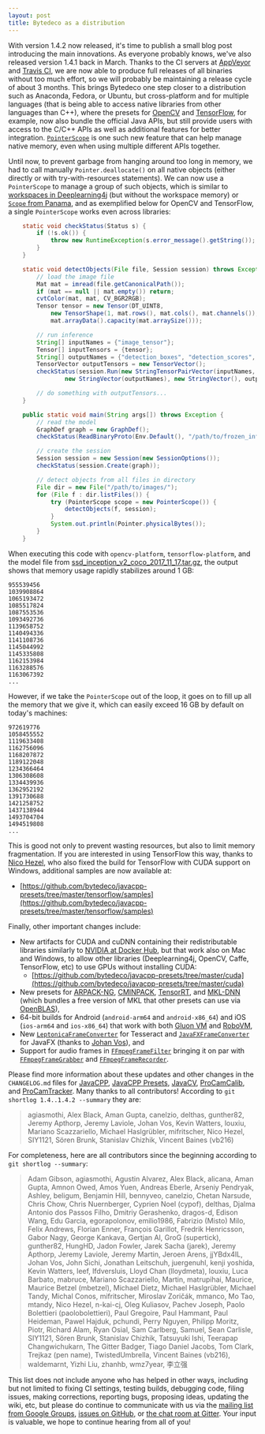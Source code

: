 ```yaml
---
layout: post
title: Bytedeco as a distribution
---
```


With version 1.4.2 now released, it's time to publish a small blog post introducing the main innovations. As everyone probably knows, we've also released version 1.4.1 back in March. Thanks to the CI servers at [AppVeyor](https://www.appveyor.com/) and [Travis CI](https://www.travis-ci.org/), we are now able to produce full releases of all binaries without too much effort, so we will probably be maintaining a release cycle of about 3 months. This brings Bytedeco one step closer to a distribution such as Anaconda, Fedora, or Ubuntu, but cross-platform and for multiple languages (that is being able to access native libraries from other languages than C++), where the presets for [OpenCV](https://opencv.org/) and [TensorFlow](https://www.tensorflow.org/), for example, now also bundle the official Java APIs, but still provide users with access to the C/C++ APIs as well as additional features for better integration. [`PointerScope`](http://bytedeco.org/javacpp/apidocs/org/bytedeco/javacpp/PointerScope.html) is one such new feature that can help manage native memory, even when using multiple different APIs together.

Until now, to prevent garbage from hanging around too long in memory, we had to call manually `Pointer.deallocate()` on all native objects (either directly or with try-with-resources statements). We can now use a `PointerScope` to manage a group of such objects, which is similar to [workspaces in Deeplearning4j](https://deeplearning4j.org/workspaces) (but without the workspace memory) or [`Scope` from Panama](http://cr.openjdk.java.net/~jrose/panama/panama-status-2015-1216.pdf), and as exemplified below for OpenCV and TensorFlow, a single `PointerScope` works even across libraries:

```java
    static void checkStatus(Status s) {
        if (!s.ok()) {
            throw new RuntimeException(s.error_message().getString());
        }
    }

    static void detectObjects(File file, Session session) throws Exception {
        // load the image file
        Mat mat = imread(file.getCanonicalPath());
        if (mat == null || mat.empty()) return;
        cvtColor(mat, mat, CV_BGR2RGB);
        Tensor tensor = new Tensor(DT_UINT8,
            new TensorShape(1, mat.rows(), mat.cols(), mat.channels()),
            mat.arrayData().capacity(mat.arraySize()));

        // run inference
        String[] inputNames = {"image_tensor"};
        Tensor[] inputTensors = {tensor};
        String[] outputNames = {"detection_boxes", "detection_scores", "detection_classes", "num_detections"};
        TensorVector outputTensors = new TensorVector();
        checkStatus(session.Run(new StringTensorPairVector(inputNames, inputTensors),
                new StringVector(outputNames), new StringVector(), outputTensors));

        // do something with outputTensors...
    }

    public static void main(String args[]) throws Exception {
        // read the model
        GraphDef graph = new GraphDef();
        checkStatus(ReadBinaryProto(Env.Default(), "/path/to/frozen_inference_graph.pb", graph));

        // create the session
        Session session = new Session(new SessionOptions());
        checkStatus(session.Create(graph));

        // detect objects from all files in directory
        File dir = new File("/path/to/images/");
        for (File f : dir.listFiles()) {
            try (PointerScope scope = new PointerScope()) {
                detectObjects(f, session);
            }
            System.out.println(Pointer.physicalBytes());
        }
    }
```

When executing this code with `opencv-platform`, `tensorflow-platform`, and the model file from [ssd_inception_v2_coco_2017_11_17.tar.gz](http://download.tensorflow.org/models/object_detection/ssd_inception_v2_coco_2017_11_17.tar.gz), the output shows that memory usage rapidly stabilizes around 1 GB:
```
955539456
1039908864
1065193472
1085517824
1087553536
1093492736
1139658752
1140494336
1141108736
1145044992
1145335808
1162153984
1163288576
1163067392
...
```

However, if we take the `PointerScope` out of the loop, it goes on to fill up all the memory that we give it, which can easily exceed 16 GB by default on today's machines:
```
972619776
1058455552
1119633408
1162756096
1168207872
1189122048
1234366464
1306308608
1334439936
1362952192
1391730688
1421258752
1437138944
1493704704
1494519808
...
```

This is good not only to prevent wasting resources, but also to limit memory fragmentation. If you are interested in using TensorFlow this way, thanks to [Nico Hezel](https://github.com/neiko2002), who also fixed the build for TensorFlow with CUDA support on Windows, additional samples are now available at:

 * [https://github.com/bytedeco/javacpp-presets/tree/master/tensorflow/samples](https://github.com/bytedeco/javacpp-presets/tree/master/tensorflow/samples)

Finally, other important changes include:

 * New artifacts for CUDA and cuDNN containing their redistributable libraries similarly to [NVIDIA at Docker Hub](https://hub.docker.com/r/nvidia/cuda/), but that work also on Mac and Windows, to allow other libraries (Deeplearning4j, OpenCV, Caffe, TensorFlow, etc) to use GPUs without installing CUDA:
   * [https://github.com/bytedeco/javacpp-presets/tree/master/cuda](https://github.com/bytedeco/javacpp-presets/tree/master/cuda)
 * New presets for [ARPACK-NG](https://github.com/bytedeco/javacpp-presets/tree/master/arpack-ng), [CMINPACK](https://github.com/bytedeco/javacpp-presets/tree/master/cminpack), [TensorRT](https://github.com/bytedeco/javacpp-presets/tree/master/tensorrt), and [MKL-DNN](https://github.com/bytedeco/javacpp-presets/tree/master/mkl-dnn) (which bundles a free version of MKL that other presets can use via [OpenBLAS](https://github.com/bytedeco/javacpp-presets/tree/master/openblas)),
 * 64-bit builds for Android (`android-arm64` and `android-x86_64`) and iOS (`ios-arm64` and `ios-x86_64`) that work with both [Gluon VM](https://gluonhq.com/products/mobile/vm/) and [RoboVM](http://robovm.mobidevelop.com/),
 * New [`LeptonicaFrameConverter`](http://bytedeco.org/javacv/apidocs/org/bytedeco/javacv/LeptonicaFrameConverter.html) for Tesseract and [`JavaFXFrameConverter`](http://bytedeco.org/javacv/apidocs/org/bytedeco/javacv/JavaFXFrameConverter.html) for JavaFX (thanks to [Johan Vos](https://github.com/johanvos)), and
 * Support for audio frames in [`FFmpegFrameFilter`](http://bytedeco.org/javacv/apidocs/org/bytedeco/javacv/FFmpegFrameFilter.html) bringing it on par with [`FFmpegFrameGrabber`](http://bytedeco.org/javacv/apidocs/org/bytedeco/javacv/FFmpegFrameGrabber.html) and [`FFmpegFrameRecorder`](http://bytedeco.org/javacv/apidocs/org/bytedeco/javacv/FFmpegFrameRecorder.html).

Please find more information about these updates and other changes in the `CHANGELOG.md` files for [JavaCPP](https://github.com/bytedeco/javacpp), [JavaCPP Presets](https://github.com/bytedeco/javacpp-presets), [JavaCV](https://github.com/bytedeco/javacv), [ProCamCalib](https://github.com/bytedeco/procamcalib), and [ProCamTracker](https://github.com/bytedeco/procamtracker). Many thanks to all contributors! According to `git shortlog 1.4..1.4.2 --summary` they are:

> agiasmothi, Alex Black, Aman Gupta, canelzio, delthas, gunther82, Jeremy Apthorp, Jeremy Laviole, Johan Vos, Kevin Watters, louxiu, Mariano Scazzariello, Michael Haslgrübler, mifritscher, Nico Hezel, SIY1121, Sören Brunk, Stanislav Chizhik, Vincent Baines (vb216)

For completeness, here are all contributors since the beginning according to `git shortlog --summary`:

> Adam Gibson, agiasmothi, Agustin Alvarez, Alex Black, alicana, Aman Gupta, Amnon Owed, Amos Yuen, Andreas Eberle, Arseniy Pendryak, Ashley, beligum, Benjamin Hill, bennyveo, canelzio, Chetan Narsude, Chris Chow, Chris Nuernberger, Cyprien Noel (cypof), delthas, Djalma Antonio dos Passos Filho, Dmitriy Gerashenko, dragos-d, Edison Wang, Edu Garcia, egorapolonov, emilio1986, Fabrizio (Misto) Milo, Felix Andrews, Florian Enner, François Garillot, Fredrik Henricsson, Gabor Nagy, George Kankava, Gertjan Al, GroG (supertick), gunther82, HungHD, Jadon Fowler, Jarek Sacha (jarek), Jeremy Apthorp, Jeremy Laviole, Jeremy Martin, Jeroen Arens, jjYBdx4IL, Johan Vos, John Sichi, Jonathan Leitschuh, juergenuhl, kenji yoshida, Kevin Watters, leef, lfdversluis, Lloyd Chan (lloydmeta), louxiu, Luca Barbato, mabruce, Mariano Scazzariello, Martin, matrupihai, Maurice, Maurice Betzel (mbetzel), Michael Dietz, Michael Haslgrübler, Michael Tandy, Michal Conos, mifritscher, Miroslav Zoričák, mmanco, Mo Tao, mtandy, Nico Hezel, n-kai-cj, Oleg Kuliasov, Pachev Joseph, Paolo Bolettieri (paolobolettieri), Paul Gregoire, Paul Hammant, Paul Heideman, Pawel Hajduk, pchundi, Perry Nguyen, Philipp Moritz, Piotr, Richard Alam, Ryan Osial, Sam Carlberg, Samuel, Sean Carlisle, SIY1121, Sören Brunk, Stanislav Chizhik, Tatsuyuki Ishi, Teerapap Changwichukarn, The Gitter Badger, Tiago Daniel Jacobs, Tom Clark, Trejkaz (pen name), TwistedUmbrella, Vincent Baines (vb216), waldemarnt, Yizhi Liu, zhanhb, wmz7year, 李立强

This list does not include anyone who has helped in other ways, including but not limited to fixing CI settings, testing builds, debugging code, filing issues, making corrections, reporting bugs, proposing ideas, updating the wiki, etc, but please do continue to communicate with us via the [mailing list from Google Groups](http://groups.google.com/group/javacpp-project), [issues on GitHub](https://github.com/bytedeco/javacpp/issues), or [the chat room at Gitter](https://gitter.im/bytedeco/javacpp). Your input is valuable, we hope to continue hearing from all of you!
